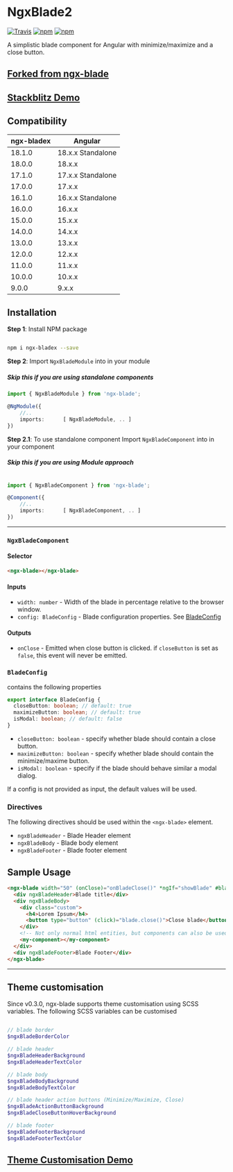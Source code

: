 # NgxBlade2

[![Travis](https://travis-ci.com/karnavpargi/ngx-bladex.svg?branch=master)](https://travis-ci.com/karnavpargi/ngx-bladex)
[![npm](https://img.shields.io/npm/v/ngx-bladex.svg)](https://www.npmjs.com/package/ngx-bladex)
[![npm](https://img.shields.io/npm/dt/ngx-bladex.svg)](https://www.npmjs.com/package/ngx-bladex)

A simplistic blade component for Angular with minimize/maximize and a close button.

## [Forked from ngx-blade](https://www.npmjs.com/package/ngx-blade)

## [Stackblitz Demo](https://stackblitz.com/edit/angular-ngx-blade)

## Compatibility

| ngx-bladex | Angular |
| ---------- | ------- |
| 18.1.0     | 18.x.x Standalone |
| 18.0.0     | 18.x.x  |
| 17.1.0     | 17.x.x Standalone |
| 17.0.0     | 17.x.x  |
| 16.1.0     | 16.x.x Standalone |
| 16.0.0     | 16.x.x  |
| 15.0.0     | 15.x.x  |
| 14.0.0     | 14.x.x  |
| 13.0.0     | 13.x.x  |
| 12.0.0     | 12.x.x  |
| 11.0.0     | 11.x.x  |
| 10.0.0     | 10.x.x  |
| 9.0.0      | 9.x.x   |

## Installation

**Step 1**: Install NPM package

```bash

npm i ngx-bladex --save

```

**Step 2**: Import `NgxBladeModule` into in your module

##### Skip this if you are using standalone components

```typescript
import { NgxBladeModule } from 'ngx-blade';

@NgModule({
    //..
    imports:      [ NgxBladeModule, .. ]
})

```
**Step 2.1**: To use standalone component Import `NgxBladeComponent` into in your component
##### Skip this if you are using Module approach
```typescript

import { NgxBladeComponent } from 'ngx-blade';

@Component({
    //..
    imports:      [ NgxBladeComponent, .. ]
})

```

---

### `NgxBladeComponent`

#### Selector

```html
<ngx-blade></ngx-blade>
```

#### Inputs

- `width: number` - Width of the blade in percentage relative to the browser window.
- `config: BladeConfig` - Blade configuration properties. See [BladeConfig](#BladeConfig)

#### Outputs

- `onClose` - Emitted when close button is clicked. if `closeButton` is set as `false`, this event will never be emitted.

### `BladeConfig`

contains the following properties

```typescript
export interface BladeConfig {
  closeButton: boolean; // default: true
  maximizeButton: boolean; // default: true
  isModal: boolean; // default: false
}
```

- `closeButton: boolean` - specify whether blade should contain a close button.
- `maximizeButton: boolean` - specify whether blade should contain the minimize/maxime button.
- `isModal: boolean` - specify if the blade should behave similar a modal dialog.

If a config is not provided as input, the default values will be used.

### Directives

The following directives should be used within the `<ngx-blade>` element.

- `ngxBladeHeader` - Blade Header element
- `ngxBladeBody` - Blade body element
- `ngxBladeFooter` - Blade footer element

## Sample Usage

```html
<ngx-blade width="50" (onClose)="onBladeClose()" *ngIf="showBlade" #blade>
  <div ngxBladeHeader>Blade title</div>
  <div ngxBladeBody>
    <div class="custom">
      <h4>Lorem Ipsum</h4>
      <button type="button" (click)="blade.close()">Close blade</button>
    </div>
    <!-- Not only normal html entities, but components can also be used -->
    <my-component></my-component>
  </div>
  <div ngxBladeFooter>Blade Footer</div>
</ngx-blade>
```

---

## Theme customisation

Since v0.3.0, ngx-blade supports theme customisation using SCSS variables.
The following SCSS variables can be customised

```SCSS

// blade border
$ngxBladeBorderColor

// blade header
$ngxBladeHeaderBackground
$ngxBladeHeaderTextColor

// blade body
$ngxBladeBodyBackground
$ngxBladeBodyTextColor

// blade header action buttons (Minimize/Maximize, Close)
$ngxBladeActionButtonBackground
$ngxBladeCloseButtonHoverBackground

// blade footer
$ngxBladeFooterBackground
$ngxBladeFooterTextColor

```


## [Theme Customisation Demo](https://stackblitz.com/edit/angular-ngx-blade-theme-customization?file=src/styles.scss)
